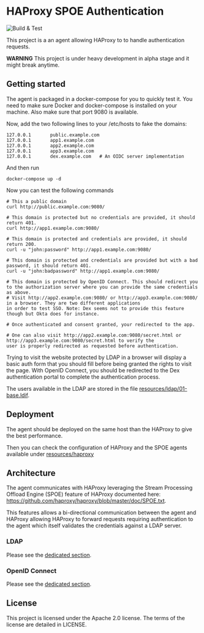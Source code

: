 # HAProxy SPOE Authentication

![Build & Test](https://github.com/criteo/haproxy-spoe-auth/workflows/Build%20&%20Test/badge.svg)

This project is a an agent allowing HAProxy to to handle authentication requests.

**WARNING** This project is under heavy development in alpha stage and it might break anytime.

## Getting started

The agent is packaged in a docker-compose for you to quickly test it. You need to make sure
Docker and docker-compose is installed on your machine. Also make sure that port 9080 is
available.

Now, add the two following lines to your /etc/hosts to fake the domains:

    127.0.0.1       public.example.com
    127.0.0.1       app1.example.com
    127.0.0.1       app2.example.com
    127.0.0.1       app3.example.com
    127.0.0.1       dex.example.com   # An OIDC server implementation

And then run

    docker-compose up -d

Now you can test the following commands

    # This a public domain
    curl http://public.example.com:9080/

    # This domain is protected but no credentials are provided, it should return 401.
    curl http://app1.example.com:9080/

    # This domain is protected and credentials are provided, it should return 200.
    curl -u "john:password" http://app1.example.com:9080/

    # This domain is protected and credentials are provided but with a bad password, it should return 401.
    curl -u "john:badpassword" http://app1.example.com:9080/

    # This domain is protected by OpenID Connect. This should redirect you to the authorization server where you can provide the same credentials as above.
    # Visit http://app2.example.com:9080/ or http://app3.example.com:9080/ in a browser. They are two different applications
    in order to test SSO. Note: Dex seems not to provide this feature though but Okta does for instance.

    # Once authenticated and consent granted, your redirected to the app.

    # One can also visit http://app2.example.com:9080/secret.html or http://app3.example.com:9080/secret.html to verify the
    user is properly redirected as requested before authentication.

Trying to visit the website protected by LDAP in a browser will display a basic auth form that you should fill
before being granted the rights to visit the page. With OpenID Connect, you should be redirected to the Dex
authentication portal to complete the authentication process.

The users available in the LDAP are stored in the file [resources/ldap/01-base.ldif](./resources/ldap/01-base.ldif).

## Deployment

The agent should be deployed on the same host than the HAProxy to give the best performance.

Then you can check the configuration of HAProxy and the SPOE agents available under [resources/haproxy](./resources/haproxy)

## Architecture

The agent communicates with HAProxy leveraging the Stream Processing Offload Engine (SPOE) feature
of HAProxy documented here: https://github.com/haproxy/haproxy/blob/master/doc/SPOE.txt.

This features allows a bi-directional communication between the agent and HAProxy allowing HAProxy
to forward requests requiring authentication to the agent which itself validates the credentials
against a LDAP server.

### LDAP

Please see the [dedicated section](./docs/ldap.md).

### OpenID Connect

Please see the [dedicated section](./docs/openidconnect.md).

## License

This project is licensed under the Apache 2.0 license. The terms of the license are detailed in LICENSE.
